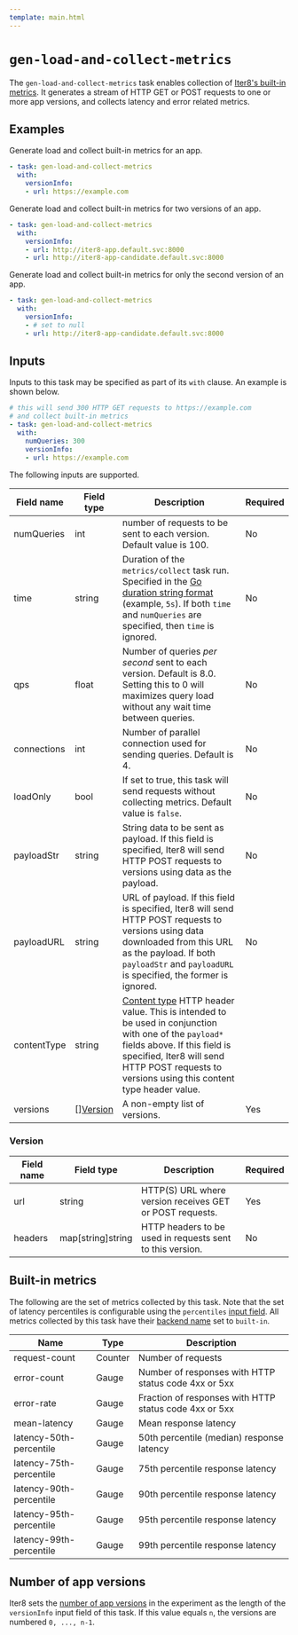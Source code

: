 ```yaml
---
template: main.html
---
```


# `gen-load-and-collect-metrics`
The `gen-load-and-collect-metrics` task enables collection of [Iter8's built-in metrics](#built-in-metrics). It generates a stream of HTTP GET or POST requests to one or more app versions, and collects latency and error related metrics.

## Examples
Generate load and collect built-in metrics for an app.
```yaml
- task: gen-load-and-collect-metrics
  with:
    versionInfo:
    - url: https://example.com
```

Generate load and collect built-in metrics for two versions of an app.
```yaml
- task: gen-load-and-collect-metrics
  with:
    versionInfo:
    - url: http://iter8-app.default.svc:8000
    - url: http://iter8-app-candidate.default.svc:8000
```

Generate load and collect built-in metrics for only the second version of an app.
```yaml
- task: gen-load-and-collect-metrics
  with:
    versionInfo:
    - # set to null
    - url: http://iter8-app-candidate.default.svc:8000
```

## Inputs
Inputs to this task may be specified as part of its `with` clause. An example is shown below.
```yaml
# this will send 300 HTTP GET requests to https://example.com
# and collect built-in metrics
- task: gen-load-and-collect-metrics
  with:
    numQueries: 300    
    versionInfo:
    - url: https://example.com
```

The following inputs are supported.

| Field name | Field type | Description | Required |
| ----- | ---- | ----------- | -------- |
| numQueries | int | number of requests to be sent to each version. Default value is 100. | No |
| time | string | Duration of the `metrics/collect` task run. Specified in the [Go duration string format](https://golang.org/pkg/time/#ParseDuration) (example, `5s`). If both `time` and `numQueries` are specified, then `time` is ignored. | No |
| qps | float | Number of queries *per second* sent to each version. Default is 8.0. Setting this to 0 will maximizes query load without any wait time between queries. | No |
| connections | int | Number of parallel connection used for sending queries. Default is 4. | No |
| loadOnly | bool | If set to true, this task will send requests without collecting metrics. Default value is `false`. | No |
| payloadStr | string | String data to be sent as payload. If this field is specified, Iter8 will send HTTP POST requests to versions using data as the payload. | No |
| payloadURL | string | URL of payload. If this field is specified, Iter8 will send HTTP POST requests to versions using data downloaded from this URL as the payload. If both `payloadStr` and `payloadURL` is specified, the former is ignored. | No |
| contentType | string | [Content type](https://developer.mozilla.org/en-US/docs/Web/HTTP/Headers/Content-Type) HTTP header value. This is intended to be used in conjunction with one of the `payload*` fields above. If this field is specified, Iter8 will send HTTP POST requests to versions using this content type header value.
| versions | [][Version](#version) | A non-empty list of versions. | Yes |

### Version
| Field name | Field type | Description | Required |
| ----- | ---- | ----------- | -------- |
| url | string | HTTP(S) URL where version receives GET or POST requests. | Yes |
| headers | map[string]string | HTTP headers to be used in requests sent to this version. | No |

## Built-in metrics
The following are the set of metrics collected by this task. Note that the set of latency percentiles is configurable using the `percentiles` [input field](#inputs). All metrics collected by this task have their [backend name](../topics/metrics.md) set to `built-in`.

| Name         | Type | Description |
| ------------ | ----------- | -------- |
| request-count | Counter | Number of requests |
| error-count | Gauge | Number of responses with HTTP status code 4xx or 5xx |
| error-rate | Gauge | Fraction of responses with HTTP status code 4xx or 5xx |
| mean-latency | Gauge | Mean response latency |
| latency-50th-percentile | Gauge | 50th percentile (median) response latency |
| latency-75th-percentile | Gauge | 75th percentile response latency |
| latency-90th-percentile | Gauge | 90th percentile response latency |
| latency-95th-percentile | Gauge | 95th percentile response latency |
| latency-99th-percentile | Gauge | 99th percentile response latency |

## Number of app versions

Iter8 sets the [number of app versions](../topics/versionnumbering.md) in the experiment as the length of the `versionInfo` input field of this task. If this value equals `n`, the versions are numbered `0, ..., n-1`.